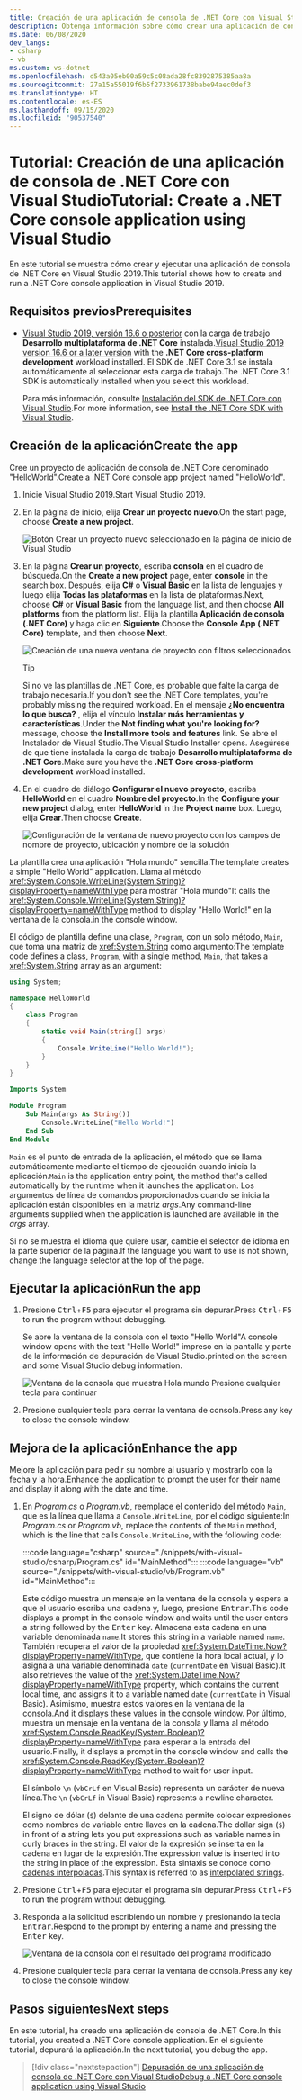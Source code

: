 ```yaml
---
title: Creación de una aplicación de consola de .NET Core con Visual Studio
description: Obtenga información sobre cómo crear una aplicación de consola de .NET Core con C# o Visual Basic mediante Visual Studio.
ms.date: 06/08/2020
dev_langs:
- csharp
- vb
ms.custom: vs-dotnet
ms.openlocfilehash: d543a05eb00a59c5c08ada28fc8392875385aa8a
ms.sourcegitcommit: 27a15a55019f6b5f2733961738babe94aec0def3
ms.translationtype: HT
ms.contentlocale: es-ES
ms.lasthandoff: 09/15/2020
ms.locfileid: "90537540"
---
```

# <a name="tutorial-create-a-net-core-console-application-using-visual-studio"></a><span data-ttu-id="2843c-103">Tutorial: Creación de una aplicación de consola de .NET Core con Visual Studio</span><span class="sxs-lookup"><span data-stu-id="2843c-103">Tutorial: Create a .NET Core console application using Visual Studio</span></span>

<span data-ttu-id="2843c-104">En este tutorial se muestra cómo crear y ejecutar una aplicación de consola de .NET Core en Visual Studio 2019.</span><span class="sxs-lookup"><span data-stu-id="2843c-104">This tutorial shows how to create and run a .NET Core console application in Visual Studio 2019.</span></span>

## <a name="prerequisites"></a><span data-ttu-id="2843c-105">Requisitos previos</span><span class="sxs-lookup"><span data-stu-id="2843c-105">Prerequisites</span></span>

- <span data-ttu-id="2843c-106">[Visual Studio 2019, versión 16.6 o posterior](https://visualstudio.microsoft.com/downloads/?utm_medium=microsoft&utm_source=docs.microsoft.com&utm_campaign=inline+link&utm_content=download+vs2019) con la carga de trabajo **Desarrollo multiplataforma de .NET Core** instalada.</span><span class="sxs-lookup"><span data-stu-id="2843c-106">[Visual Studio 2019 version 16.6 or a later version](https://visualstudio.microsoft.com/downloads/?utm_medium=microsoft&utm_source=docs.microsoft.com&utm_campaign=inline+link&utm_content=download+vs2019) with the **.NET Core cross-platform development** workload installed.</span></span> <span data-ttu-id="2843c-107">El SDK de .NET Core 3.1 se instala automáticamente al seleccionar esta carga de trabajo.</span><span class="sxs-lookup"><span data-stu-id="2843c-107">The .NET Core 3.1 SDK is automatically installed when you select this workload.</span></span>

  <span data-ttu-id="2843c-108">Para más información, consulte [Instalación del SDK de .NET Core con Visual Studio](../install/windows.md#install-with-visual-studio).</span><span class="sxs-lookup"><span data-stu-id="2843c-108">For more information, see [Install the .NET Core SDK with Visual Studio](../install/windows.md#install-with-visual-studio).</span></span>

## <a name="create-the-app"></a><span data-ttu-id="2843c-109">Creación de la aplicación</span><span class="sxs-lookup"><span data-stu-id="2843c-109">Create the app</span></span>

<span data-ttu-id="2843c-110">Cree un proyecto de aplicación de consola de .NET Core denominado "HelloWorld".</span><span class="sxs-lookup"><span data-stu-id="2843c-110">Create a .NET Core console app project named "HelloWorld".</span></span>

1. <span data-ttu-id="2843c-111">Inicie Visual Studio 2019.</span><span class="sxs-lookup"><span data-stu-id="2843c-111">Start Visual Studio 2019.</span></span>

1. <span data-ttu-id="2843c-112">En la página de inicio, elija **Crear un proyecto nuevo**.</span><span class="sxs-lookup"><span data-stu-id="2843c-112">On the start page, choose **Create a new project**.</span></span>

   ![Botón Crear un proyecto nuevo seleccionado en la página de inicio de Visual Studio](./media/with-visual-studio/start-window.png)

1. <span data-ttu-id="2843c-114">En la página **Crear un proyecto**, escriba **consola** en el cuadro de búsqueda.</span><span class="sxs-lookup"><span data-stu-id="2843c-114">On the **Create a new project** page, enter **console** in the search box.</span></span> <span data-ttu-id="2843c-115">Después, elija **C#** o **Visual Basic** en la lista de lenguajes y luego elija **Todas las plataformas** en la lista de plataformas.</span><span class="sxs-lookup"><span data-stu-id="2843c-115">Next, choose **C#** or **Visual Basic** from the language list, and then choose **All platforms** from the platform list.</span></span> <span data-ttu-id="2843c-116">Elija la plantilla **Aplicación de consola (.NET Core)** y haga clic en **Siguiente**.</span><span class="sxs-lookup"><span data-stu-id="2843c-116">Choose the **Console App (.NET Core)** template, and then choose **Next**.</span></span>

   ![Creación de una nueva ventana de proyecto con filtros seleccionados](./media/with-visual-studio/create-new-project.png)

   > [!TIP]
   > <span data-ttu-id="2843c-118">Si no ve las plantillas de .NET Core, es probable que falte la carga de trabajo necesaria.</span><span class="sxs-lookup"><span data-stu-id="2843c-118">If you don't see the .NET Core templates, you're probably missing the required workload.</span></span> <span data-ttu-id="2843c-119">En el mensaje **¿No encuentra lo que busca?** , elija el vínculo **Instalar más herramientas y características**.</span><span class="sxs-lookup"><span data-stu-id="2843c-119">Under the **Not finding what you're looking for?** message, choose the **Install more tools and features** link.</span></span> <span data-ttu-id="2843c-120">Se abre el Instalador de Visual Studio.</span><span class="sxs-lookup"><span data-stu-id="2843c-120">The Visual Studio Installer opens.</span></span> <span data-ttu-id="2843c-121">Asegúrese de que tiene instalada la carga de trabajo **Desarrollo multiplataforma de .NET Core**.</span><span class="sxs-lookup"><span data-stu-id="2843c-121">Make sure you have the **.NET Core cross-platform development** workload installed.</span></span>

1. <span data-ttu-id="2843c-122">En el cuadro de diálogo **Configurar el nuevo proyecto**, escriba **HelloWorld** en el cuadro **Nombre del proyecto**.</span><span class="sxs-lookup"><span data-stu-id="2843c-122">In the **Configure your new project** dialog,  enter **HelloWorld** in the **Project name** box.</span></span> <span data-ttu-id="2843c-123">Luego, elija **Crear**.</span><span class="sxs-lookup"><span data-stu-id="2843c-123">Then choose **Create**.</span></span>

   ![Configuración de la ventana de nuevo proyecto con los campos de nombre de proyecto, ubicación y nombre de la solución](./media/with-visual-studio/configure-new-project.png)

<span data-ttu-id="2843c-125">La plantilla crea una aplicación "Hola mundo" sencilla.</span><span class="sxs-lookup"><span data-stu-id="2843c-125">The template creates a simple "Hello World" application.</span></span> <span data-ttu-id="2843c-126">Llama al método <xref:System.Console.WriteLine(System.String)?displayProperty=nameWithType> para mostrar "Hola mundo"</span><span class="sxs-lookup"><span data-stu-id="2843c-126">It calls the <xref:System.Console.WriteLine(System.String)?displayProperty=nameWithType> method to display "Hello World!"</span></span> <span data-ttu-id="2843c-127">en la ventana de la consola.</span><span class="sxs-lookup"><span data-stu-id="2843c-127">in the console window.</span></span>

<span data-ttu-id="2843c-128">El código de plantilla define una clase, `Program`, con un solo método, `Main`, que toma una matriz de <xref:System.String> como argumento:</span><span class="sxs-lookup"><span data-stu-id="2843c-128">The template code defines a class, `Program`, with a single method, `Main`, that takes a <xref:System.String> array as an argument:</span></span>

```csharp
using System;

namespace HelloWorld
{
    class Program
    {
        static void Main(string[] args)
        {
            Console.WriteLine("Hello World!");
        }
    }
}
```

```vb
Imports System

Module Program
    Sub Main(args As String())
        Console.WriteLine("Hello World!")
    End Sub
End Module
```

<span data-ttu-id="2843c-129">`Main` es el punto de entrada de la aplicación, el método que se llama automáticamente mediante el tiempo de ejecución cuando inicia la aplicación.</span><span class="sxs-lookup"><span data-stu-id="2843c-129">`Main` is the application entry point, the method that's called automatically by the runtime when it launches the application.</span></span> <span data-ttu-id="2843c-130">Los argumentos de línea de comandos proporcionados cuando se inicia la aplicación están disponibles en la matriz *args*.</span><span class="sxs-lookup"><span data-stu-id="2843c-130">Any command-line arguments supplied when the application is launched are available in the *args* array.</span></span>

<span data-ttu-id="2843c-131">Si no se muestra el idioma que quiere usar, cambie el selector de idioma en la parte superior de la página.</span><span class="sxs-lookup"><span data-stu-id="2843c-131">If the language you want to use is not shown, change the language selector at the top of the page.</span></span>

## <a name="run-the-app"></a><span data-ttu-id="2843c-132">Ejecutar la aplicación</span><span class="sxs-lookup"><span data-stu-id="2843c-132">Run the app</span></span>

1. <span data-ttu-id="2843c-133">Presione <kbd>Ctrl</kbd>+<kbd>F5</kbd> para ejecutar el programa sin depurar.</span><span class="sxs-lookup"><span data-stu-id="2843c-133">Press <kbd>Ctrl</kbd>+<kbd>F5</kbd> to run the program without debugging.</span></span>

   <span data-ttu-id="2843c-134">Se abre la ventana de la consola con el texto "Hello World"</span><span class="sxs-lookup"><span data-stu-id="2843c-134">A console window opens with the text "Hello World!"</span></span> <span data-ttu-id="2843c-135">impreso en la pantalla y parte de la información de depuración de Visual Studio.</span><span class="sxs-lookup"><span data-stu-id="2843c-135">printed on the screen and some Visual Studio debug information.</span></span>

   ![Ventana de la consola que muestra Hola mundo Presione cualquier tecla para continuar](./media/with-visual-studio/hello-world-console.png)

1. <span data-ttu-id="2843c-137">Presione cualquier tecla para cerrar la ventana de consola.</span><span class="sxs-lookup"><span data-stu-id="2843c-137">Press any key to close the console window.</span></span>

## <a name="enhance-the-app"></a><span data-ttu-id="2843c-138">Mejora de la aplicación</span><span class="sxs-lookup"><span data-stu-id="2843c-138">Enhance the app</span></span>

<span data-ttu-id="2843c-139">Mejore la aplicación para pedir su nombre al usuario y mostrarlo con la fecha y la hora.</span><span class="sxs-lookup"><span data-stu-id="2843c-139">Enhance the application to prompt the user for their name and display it along with the date and time.</span></span>

1. <span data-ttu-id="2843c-140">En *Program.cs* o *Program.vb*, reemplace el contenido del método `Main`, que es la línea que llama a `Console.WriteLine`, por el código siguiente:</span><span class="sxs-lookup"><span data-stu-id="2843c-140">In *Program.cs* or *Program.vb*, replace the contents of the `Main` method, which is the line that calls `Console.WriteLine`, with the following code:</span></span>

   :::code language="csharp" source="./snippets/with-visual-studio/csharp/Program.cs" id="MainMethod":::
   :::code language="vb" source="./snippets/with-visual-studio/vb/Program.vb" id="MainMethod":::

   <span data-ttu-id="2843c-141">Este código muestra un mensaje en la ventana de la consola y espera a que el usuario escriba una cadena y, luego, presione <kbd>Entrar</kbd>.</span><span class="sxs-lookup"><span data-stu-id="2843c-141">This code displays a prompt in the console window and waits until the user enters a string followed by the <kbd>Enter</kbd> key.</span></span> <span data-ttu-id="2843c-142">Almacena esta cadena en una variable denominada `name`.</span><span class="sxs-lookup"><span data-stu-id="2843c-142">It stores this string in a variable named `name`.</span></span> <span data-ttu-id="2843c-143">También recupera el valor de la propiedad <xref:System.DateTime.Now?displayProperty=nameWithType>, que contiene la hora local actual, y lo asigna a una variable denominada `date` (`currentDate` en Visual Basic).</span><span class="sxs-lookup"><span data-stu-id="2843c-143">It also retrieves the value of the <xref:System.DateTime.Now?displayProperty=nameWithType> property, which contains the current local time, and assigns it to a variable named `date` (`currentDate` in Visual Basic).</span></span> <span data-ttu-id="2843c-144">Asimismo, muestra estos valores en la ventana de la consola.</span><span class="sxs-lookup"><span data-stu-id="2843c-144">And it displays these values in the console window.</span></span> <span data-ttu-id="2843c-145">Por último, muestra un mensaje en la ventana de la consola y llama al método <xref:System.Console.ReadKey(System.Boolean)?displayProperty=nameWithType> para esperar a la entrada del usuario.</span><span class="sxs-lookup"><span data-stu-id="2843c-145">Finally, it displays a prompt in the console window and calls the <xref:System.Console.ReadKey(System.Boolean)?displayProperty=nameWithType> method to wait for user input.</span></span>

   <span data-ttu-id="2843c-146">El símbolo `\n` (`vbCrLf` en Visual Basic) representa un carácter de nueva línea.</span><span class="sxs-lookup"><span data-stu-id="2843c-146">The `\n` (`vbCrLf` in Visual Basic) represents a newline character.</span></span>

   <span data-ttu-id="2843c-147">El signo de dólar (`$`) delante de una cadena permite colocar expresiones como nombres de variable entre llaves en la cadena.</span><span class="sxs-lookup"><span data-stu-id="2843c-147">The dollar sign (`$`) in front of a string lets you put expressions such as variable names in curly braces in the string.</span></span> <span data-ttu-id="2843c-148">El valor de la expresión se inserta en la cadena en lugar de la expresión.</span><span class="sxs-lookup"><span data-stu-id="2843c-148">The expression value is inserted into the string in place of the expression.</span></span> <span data-ttu-id="2843c-149">Esta sintaxis se conoce como [cadenas interpoladas](../../csharp/language-reference/tokens/interpolated.md).</span><span class="sxs-lookup"><span data-stu-id="2843c-149">This syntax is referred to as [interpolated strings](../../csharp/language-reference/tokens/interpolated.md).</span></span>

1. <span data-ttu-id="2843c-150">Presione <kbd>Ctrl</kbd>+<kbd>F5</kbd> para ejecutar el programa sin depurar.</span><span class="sxs-lookup"><span data-stu-id="2843c-150">Press <kbd>Ctrl</kbd>+<kbd>F5</kbd> to run the program without debugging.</span></span>

1. <span data-ttu-id="2843c-151">Responda a la solicitud escribiendo un nombre y presionando la tecla <kbd>Entrar</kbd>.</span><span class="sxs-lookup"><span data-stu-id="2843c-151">Respond to the prompt by entering a name and pressing the <kbd>Enter</kbd> key.</span></span>

   ![Ventana de la consola con el resultado del programa modificado](./media/with-visual-studio/hello-world-update.png)

1. <span data-ttu-id="2843c-153">Presione cualquier tecla para cerrar la ventana de consola.</span><span class="sxs-lookup"><span data-stu-id="2843c-153">Press any key to close the console window.</span></span>

## <a name="next-steps"></a><span data-ttu-id="2843c-154">Pasos siguientes</span><span class="sxs-lookup"><span data-stu-id="2843c-154">Next steps</span></span>

<span data-ttu-id="2843c-155">En este tutorial, ha creado una aplicación de consola de .NET Core.</span><span class="sxs-lookup"><span data-stu-id="2843c-155">In this tutorial, you created a .NET Core console application.</span></span> <span data-ttu-id="2843c-156">En el siguiente tutorial, depurará la aplicación.</span><span class="sxs-lookup"><span data-stu-id="2843c-156">In the next tutorial, you debug the app.</span></span>

> [!div class="nextstepaction"]
> [<span data-ttu-id="2843c-157">Depuración de una aplicación de consola de .NET Core con Visual Studio</span><span class="sxs-lookup"><span data-stu-id="2843c-157">Debug a .NET Core console application using Visual Studio</span></span>](debugging-with-visual-studio.md)
